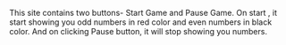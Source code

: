 This site contains two buttons- Start Game and Pause Game. On start , it start showing you odd numbers in red color and even numbers in black color. And on clicking Pause button, it will stop showing you numbers.

